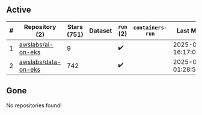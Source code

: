 ## Active
| # | Repository (2) | Stars (751) | Dataset | `run` (2) | `containers-run` | Last Modified |
| --- | --- | --- | --- | --- | --- | --- |
| 1 | [awslabs/ai-on-eks](https://github.com/awslabs/ai-on-eks) | 9 |  | :heavy_check_mark: |  | 2025-05-06 16:17:06+00:00 |
| 2 | [awslabs/data-on-eks](https://github.com/awslabs/data-on-eks) | 742 |  | :heavy_check_mark: |  | 2025-05-03 01:28:55+00:00 |

## Gone
No repositories found!
